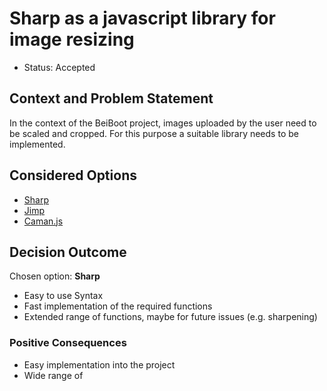 # Sharp as a javascript library for image resizing

* Status: Accepted

## Context and Problem Statement
In the context of the BeiBoot project, images uploaded by the user need to be scaled and cropped.
For this purpose a suitable library needs to be implemented.

## Considered Options

* [Sharp](https://github.com/lovell/sharp) 
* [Jimp](https://www.npmjs.com/package/jimp) 
* [Caman.js](http://camanjs.com/) 

## Decision Outcome

Chosen option: **Sharp**
* Easy to use Syntax
* Fast implementation of the required functions
* Extended range of functions, maybe for future issues (e.g. sharpening) 

### Positive Consequences
* Easy implementation into the project
* Wide range of  



